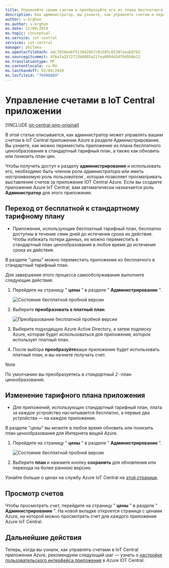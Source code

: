 ```yaml
---
title: Управляйте своим счетом и преобразуйте его из плана бесплатного ценообразования в Azure IoT Central приложение | Документация Майкрософт
description: Как администратор, вы узнаете, как управлять счетом и переходить от плана бесплатного ценообразования к стандартному тарифному плану в приложении Azure IoT Central.
author: v-krghan
ms.author: v-krghan
ms.date: 12/09/2019
ms.topic: conceptual
ms.service: iot-central
services: iot-central
manager: philmea
ms.openlocfilehash: adc7b59eebf513042667c0c585c05307aeab07b2
ms.sourcegitcommit: 4f6a7a2572723b0405a21fea0894d34f9d5b8e12
ms.translationtype: MT
ms.contentlocale: ru-RU
ms.lasthandoff: 02/04/2020
ms.locfileid: "76990889"
---
```

# <a name="manage-your-bill-in-an-iot-central-application"></a>Управление счетами в IoT Central приложении

[!INCLUDE [iot-central-pnp-original](../../../includes/iot-central-pnp-original-note.md)]

В этой статье описывается, как администратор может управлять вашим счетом в IoT Central приложении Azure в разделе Администрирование. Вы узнаете, как можно переместить приложение из плана бесплатного ценообразования в стандартный тарифный план, а также как обновить или понизить план цен.

Чтобы получить доступ к разделу **администрирования** и использовать его, необходимо быть членом роли *администратора* или иметь *настраиваемую роль пользователя* , которая позволяет просматривать выставление счетов за приложение IOT Central Azure. Если вы создаете приложение Azure IoT Central, вам автоматически назначается роль **Администратор** для этого приложения.

## <a name="move-from-free-to-standard-pricing-plan"></a>Переход от бесплатной к стандартному тарифному плану

- Приложения, использующие бесплатный тарифный план, бесплатно доступны в течение семи дней до истечения срока их действия. Чтобы избежать потери данных, их можно переместить в стандартный план ценообразования в любое время до истечения срока их действия.

В разделе "цены" можно переместить приложение из бесплатного в стандартный тарифный план.

Для завершения этого процесса самообслуживания выполните следующие действия:

1. Перейдите на страницу " **цены** " в разделе " **Администрирование** ".

    ![Состояние бесплатной пробной версии](media/howto-view-bill/freetrialbilling.png)

1. Выберите **преобразовать в платный план**.

    ![Преобразование бесплатной пробной версии](media/howto-view-bill/convert.png)

1. Выберите подходящую Azure Active Directory, а затем подписку Azure, которая будет использоваться для приложения, которое использует платный план.

1. После выбора **преобразуйте**ваше приложение будет использовать платный план, и вы начнете получать счет.

> [!Note]
> По умолчанию вы преобразуетесь в *стандартный 2* -план ценообразования.

## <a name="how-to-change-your-application-pricing-plan"></a>Изменение тарифного плана приложения

- Для приложений, использующих стандартный тарифный план, плата за каждое устройство насчитывается бесплатно, а первые два устройства — на каждое приложение.

В разделе "цены" вы можете в любое время обновить или понизить план ценообразования для Интернета вещей Azure.

1. Перейдите на страницу " **цены** " в разделе " **Администрирование** ".

    ![Состояние бесплатной пробной версии](media/howto-view-bill/pricing.png)

1. Выберите **план** и нажмите кнопку **сохранить** для обновления или перехода на более раннюю версию.

Узнайте больше о ценах на службу Azure IoT Central на [этой странице](https://azure.microsoft.com/pricing/details/iot-central/).

## <a name="view-your-bill"></a>Просмотр счетов

Чтобы просмотреть счет, перейдите на страницу " **цены** " в разделе " **Администрирование** ". На новой вкладке откроется страница с ценами Azure, на которой можно просмотреть счет для каждого приложения Azure IoT Central.

## <a name="next-steps"></a>Дальнейшие действия

Теперь, когда вы узнали, как управлять счетами в IoT Central приложении Azure, рекомендуем следующий шаг — узнать о [настройке пользовательского интерфейса приложения](howto-customize-ui.md) в Azure IOT Central.